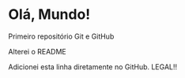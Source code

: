 # Olá, Mundo!
 Primeiro repositório Git e GitHub 

 Alterei o README
 
 Adicionei esta linha diretamente no GitHub. LEGAL!!
